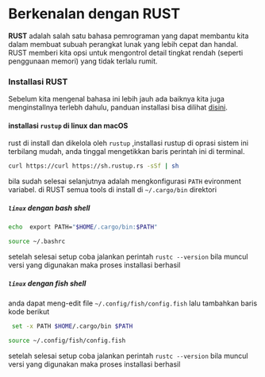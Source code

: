 # Berkenalan dengan RUST

**RUST** adalah salah satu bahasa pemrograman yang dapat membantu kita dalam membuat subuah perangkat lunak yang lebih cepat dan handal. RUST memberi kita opsi untuk mengontrol detail tingkat rendah (seperti penggunaan memori) yang tidak terlalu rumit.

### Installasi RUST

Sebelum kita mengenal bahasa ini lebih jauh ada baiknya kita juga menginstallnya terlebh dahulu, panduan installasi bisa dilihat [disini](https://www.rust-lang.org/tools/install).

#### installasi `rustup` di linux dan macOS

rust di install dan dikelola oleh `rustup` ,installasi rustup di oprasi sistem ini terbilang mudah, anda tinggal mengetikkan baris perintah ini di terminal.

``` bash
curl https://curl https://sh.rustup.rs -sSf | sh
```

bila sudah selesai selanjutnya adalah mengkonfigurasi `PATH` evironment variabel. di RUST semua tools di install di `~/.cargo/bin` direktori

##### `linux` dengan bash shell

``` bash
echo  export PATH="$HOME/.cargo/bin:$PATH"
```

``` bash
source ~/.bashrc
```

setelah selesai setup coba jalankan perintah `rustc --version` bila muncul versi yang digunakan maka proses installasi berhasil

##### `linux` dengan fish shell

anda dapat meng-edit file `~/.config/fish/config.fish` lalu tambahkan baris kode berikut

``` bash
 set -x PATH $HOME/.cargo/bin $PATH
```

``` bash
source ~/.config/fish/config.fish
```

setelah selesai setup coba jalankan perintah `rustc --version` bila muncul versi yang digunakan maka proses installasi berhasil
